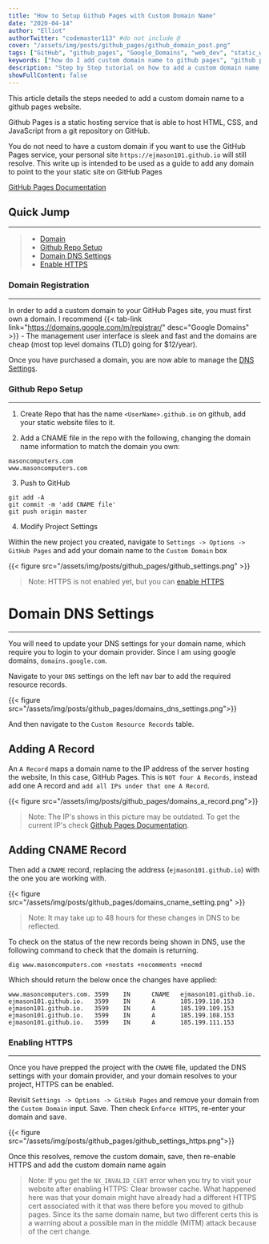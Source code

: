```yaml
---
title: "How to Setup Github Pages with Custom Domain Name"
date: "2020-04-14"
author: "Elliot"
authorTwitter: "codemaster113" #do not include @
cover: "/assets/img/posts/github_pages/github_domain_post.png"
tags: ["GitHub", "github_pages", "Google_Domains", "web_dev", "static_website"]
keywords: ["how do I add custom domain name to github pages", "github pages domain name", "custom domain name", "static blog website"]
description: "Step by Step tutorial on how to add a custom domain name to a GitHub Pages site"
showFullContent: false
---
```


This article details the steps needed to add a custom domain name to a github pages website.

Github Pages is a static hosting service that is able to host HTML, CSS, and JavaScript from a git repository on GitHub. 

You do not need to have a custom domain if you want to use the GitHub Pages service, your personal site `https://ejmason101.github.io` will still resolve. This write up is intended to be used as a guide to add any domain to point to the your static site on GitHub Pages

[GitHub Pages Documentation](https://pages.github.com/)

## Quick Jump
---
> - [Domain](#domain-registration)
> - [Github Repo Setup](#github-repo-setup)
> - [Domain DNS Settings](#domain-dns-settings)
> - [Enable HTTPS](#enable-HTTPS)


### Domain Registration
---

In order to add a custom domain to your GitHub Pages site, you must first own a domain. I recommend {{< tab-link link="https://domains.google.com/m/registrar/" desc="Google Domains" >}} - The management user interface is sleek and fast and the domains are cheap (most top level domains (TLD) going for $12/year).

Once you have purchased a domain, you are now able to manage the [DNS Settings](#dns-settings).


### Github Repo Setup
---


1. Create Repo that has the name `<UserName>.github.io` on github, add your static website files to it.

2. Add a CNAME file in the repo with the following, changing the domain name information to match the domain you own:

```shell
masoncomputers.com
www.masoncomputers.com
```

3. Push to GitHub

```shell
git add -A 
git commit -m 'add CNAME file'
git push origin master
```

4. Modify Project Settings

Within the new project you created, navigate to `Settings -> Options -> GitHub Pages` and add your domain name to the `Custom Domain` box


{{< figure src="/assets/img/posts/github_pages/github_settings.png" >}}


> Note: HTTPS is not enabled yet, but you can [enable HTTPS](#enabling-https)










# Domain DNS Settings

---

You will need to update your DNS settings for your domain name, which require you to login to your domain provider. Since I am using google domains, `domains.google.com`.

Navigate to your `DNS` settings on the left nav bar to add the required resource records. 

{{< figure src="/assets/img/posts/github_pages/domains_dns_settings.png">}}


And then navigate to the `Custom Resource Records` table. 


## Adding A Record

An `A Record` maps a domain name to the IP address of the server hosting the website, In this case, GitHub Pages. This is `NOT four A Records`, instead add one A record and `add all IPs under that one A Record`.

{{< figure src="/assets/img/posts/github_pages/domains_a_record.png">}}

> Note: The IP's shows in this picture may be outdated. To get the current IP's check [Github Pages Documentation](https://help.github.com/en/github/working-with-github-pages/managing-a-custom-domain-for-your-github-pages-site/?target=_blank).


## Adding CNAME Record

Then add a `CNAME` record, replacing the address (`ejmason101.github.io`) with the one you are working with.

{{< figure src="/assets/img/posts/github_pages/domains_cname_setting.png" >}}

> Note: It may take up to 48 hours for these changes in DNS to be reflected.

To check on the status of the new records being shown in DNS, use the following command to check that the domain is returning. 

```shell
dig www.masoncomputers.com +nostats +nocomments +nocmd
```
Which should return the below once the changes have applied:

```shell
www.masoncomputers.com. 3599    IN      CNAME   ejmason101.github.io.
ejmason101.github.io.   3599    IN      A       185.199.110.153
ejmason101.github.io.   3599    IN      A       185.199.109.153
ejmason101.github.io.   3599    IN      A       185.199.108.153
ejmason101.github.io.   3599    IN      A       185.199.111.153
```


### Enabling HTTPS

---

Once you have prepped the project with the `CNAME` file, updated the DNS settings with your domain provider, and your domain resolves to your project, HTTPS can be enabled.

Revisit `Settings -> Options -> GitHub Pages` and remove your domain from the `Custom Domain` input. Save. Then check `Enforce HTTPS`, re-enter your domain and save. 

{{< figure src="/assets/img/posts/github_pages/github_settings_https.png">}}

Once this resolves, remove the custom domain, save, then re-enable HTTPS and add the custom domain name again

> Note: If you get the `NX_INVALID_CERT` error when you try to visit your website after enabling HTTPS: 
Clear browser cache. What happened here was that your domain might have already had a different HTTPS cert associated with it that was there before you moved to github pages. Since its the same domain name, but two different certs this is a warning about a possible man in the middle (MITM) attack because of the cert change. 